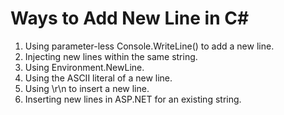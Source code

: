 # Ways to Add New Line in C\#

1. Using parameter-less Console.WriteLine() to add a new line.
2. Injecting new lines within the same string.
3. Using Environment.NewLine.
4. Using the ASCII literal of a new line.
5. Using \r\n to insert a new line.
6. Inserting new lines in ASP.NET for an existing string.